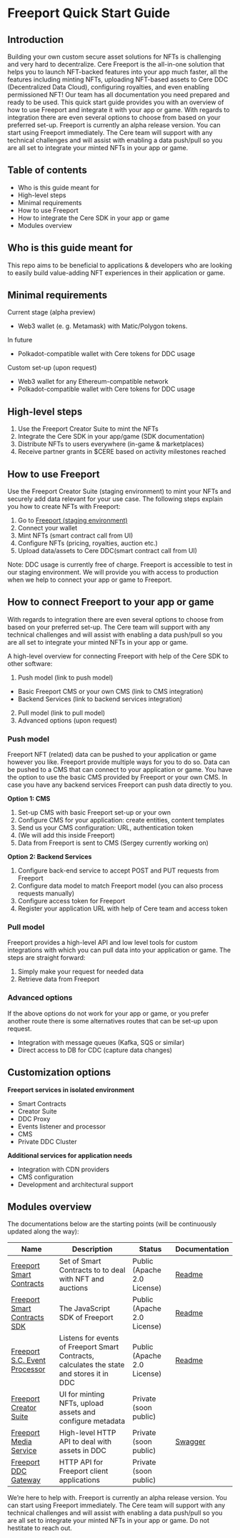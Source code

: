 # Freeport Quick Start Guide
## Introduction
Building your own custom secure asset solutions for NFTs is challenging and very hard to decentralize. Cere Freeport is the all-in-one solution that helps you to launch NFT-backed features into your app much faster, all the features including minting NFTs, uploading NFT-based assets to Cere DDC (Decentralized Data Cloud), configuring royalties, and even enabling permissioned NFT! Our team has all documentation you need prepared and ready to be used. This quick start guide provides you with an overview of how to use Freeport and integrate it with your app or game. With regards to integration there are even several options to choose from based on your preferred set-up. 
Freeport is currently an alpha release version. You can start using Freeport immediately. The Cere team will support with any technical challenges and will assist with enabling a data push/pull so you are all set to integrate your minted NFTs in your app or game. 

## Table of contents
* Who is this guide meant for
* High-level steps
* Minimal requirements
* How to use Freeport
* How to integrate the Cere SDK in your app or game
* Modules overview

## Who is this guide meant for
This repo aims to be beneficial to applications & developers who are looking to easily build value-adding NFT experiences in their application or game. 

## Minimal requirements
Current stage (alpha preview)

* Web3 wallet (e. g. Metamask) with Matic/Polygon tokens.

In future
* Polkadot-compatible wallet with Cere tokens for DDC usage

Custom set-up (upon request)
* Web3 wallet for any Ethereum-compatible network
* Polkadot-compatible wallet with Cere tokens for DDC usage


## High-level steps
1. Use the Freeport Creator Suite to mint the NFTs
2. Integrate the Cere SDK in your app/game (SDK documentation)
3. Distribute NFTs to users everywhere (in-game & marketplaces)
4. Receive partner grants in $CERE based on activity milestones reached

## How to use Freeport
Use the Freeport Creator Suite (staging environment) to mint your NFTs and securely add data relevant for your use case. The following steps explain you how to create NFTs with Freeport:
1. Go to [Freeport (staging environment)](https://davinci.stage.cere.network)  
2. Connect your wallet
3. Mint NFTs (smart contract call from UI)
4. Configure NFTs (pricing, royalties, auction etc.)
5. Upload data/assets to Cere DDC(smart contract call from UI)

Note: DDC usage is currently free of charge. Freeport is accessible to test in our staging environment. We will provide you with access to production when we help to connect your app or game to Freeport. 

## How to connect Freeport to your app or game
With regards to integration there are even several options to choose from based on your preferred set-up. The Cere team will support with any technical challenges and will assist with enabling a data push/pull so you are all set to integrate your minted NFTs in your app or game. 

A high-level overview for connecting Freeport with help of the Cere SDK to other software:
1. Push model (link to push model)
* Basic Freeport CMS or your own CMS (link to CMS integration)
* Backend Services (link to backend services integration)
2. Pull model (link to pull model)
3. Advanced options (upon request)

### Push model
Freeport NFT (related) data can be pushed to your application or game however you like. Freeport provide multiple ways for you to do so. Data can be pushed to a CMS that can connect to your application or game. You have the option to use the basic CMS provided by Freeport or your own CMS. In case you have any backend services Freeport can push data directly to you.

**Option 1: CMS**
1. Set-up CMS with basic Freeport set-up or your own
2. Configure CMS for your application: create entities, content templates
3. Send us your CMS configuration: URL, authentication token
4. (We will add this inside Freeport)
5. Data from Freeport is sent to CMS (Sergey currently working on)

**Option 2: Backend Services**
1. Configure back-end service to accept POST and PUT requests from Freeport
2. Configure data model to match Freeport model (you can also process requests manually)
3. Configure access token for Freeport
4. Register your application URL with help of Cere team and access token

### Pull model
Freeport provides a high-level API and low level tools for custom integrations with which you can pull data into your application or game. The steps are straight forward:
1. Simply make your request for needed data
2. Retrieve data from Freeport 

### Advanced options
If the above options do not work for your app or game, or you prefer another route there is some alternatives routes that can be set-up upon request.

* Integration with message queues (Kafka, SQS or similar)
* Direct access to DB for CDC (capture data changes)

## Customization options

**Freeport services in isolated environment** 

* Smart Contracts
* Creator Suite
* DDC Proxy
* Events listener and processor
* CMS
* Private DDC Cluster

**Additional services for application needs**

* Integration with CDN providers
* CMS configuration
* Development and architectural support


## Modules overview
The documentations below are the starting points (will be continuously updated along the way):

|Name|Description|Status|Documentation|
|---|---|---|---|
|[Freeport Smart Contracts](https://github.com/Cerebellum-Network/Freeport-Smart-Contracts)|Set of Smart Contracts to to deal with NFT and auctions|Public (Apache 2.0 License)|[Readme](https://github.com/Cerebellum-Network/Freeport-Smart-Contracts/blob/master/README.md)|
|[Freeport Smart Contracts SDK](https://github.com/Cerebellum-Network/Freeport-Smart-Contracts-SDK)|The JavaScript SDK of Freeport|Public (Apache 2.0 License)|[Readme](https://github.com/Cerebellum-Network/Freeport-Smart-Contracts-SDK/blob/master/README.md)|
|[Freeport S.C. Event Processor](https://github.com/Cerebellum-Network/Freeport-S.C.-Event-Processor)|Listens for events of Freeport Smart Contracts, calculates the state and stores it in DDC|Public (Apache 2.0 License)|[Readme](https://github.com/Cerebellum-Network/Freeport-S.C.-Event-Processor/blob/dev/README.md)|
|[Freeport Creator Suite](https://github.com/Cerebellum-Network/Freeport-Creator-Suite)|UI for minting NFTs, upload assets and configure metadata|Private (soon public)||
|[Freeport Media Service](https://github.com/Cerebellum-Network/Freeport-Media-Service)|High-level HTTP API to deal with assets in DDC|Private (soon public)|[Swagger](https://media.ddc.dev.cere.network/q/swagger-ui/)|
|[Freeport DDC Gateway](https://github.com/Cerebellum-Network/Freeport-DDC-Gateway)|HTTP API for Freeport client applications|Private (soon public)||

We’re here to help with. Freeport is currently an alpha release version. You can start using Freeport immediately. The Cere team will support with any technical challenges and will assist with enabling a data push/pull so you are all set to integrate your minted NFTs in your app or game. Do not hestitate to reach out.
